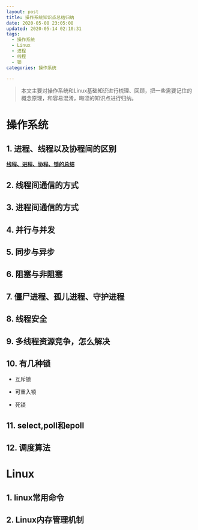 ```yaml
---
layout: post
title: 操作系统知识点总结归纳
date: 2020-05-08 23:05:08
updated: 2020-05-14 02:10:31
tags: 
  - 操作系统
  - Linux
  - 进程
  - 线程
  - 锁
categories: 操作系统

---
```


> 本文主要对操作系统和Linux基础知识进行梳理、回顾，把一些需要记住的概念原理，和容易混淆，晦涩的知识点进行归纳。

<!-- more -->

<div style='display: none'>

<!-- TOC -->

- [操作系统](#操作系统)
    - [1. 进程、线程以及协程间的区别](#1-进程线程以及协程间的区别)
    - [2. 线程间通信的方式](#2-线程间通信的方式)
    - [3. 进程间通信的方式](#3-进程间通信的方式)
    - [4. 并行与并发](#4-并行与并发)
    - [5. 同步与异步](#5-同步与异步)
    - [6. 阻塞与非阻塞](#6-阻塞与非阻塞)
    - [7. 僵尸进程、孤儿进程、守护进程](#7-僵尸进程孤儿进程守护进程)
    - [8. 线程安全](#8-线程安全)
    - [9. 多线程资源竞争，怎么解决](#9-多线程资源竞争怎么解决)
    - [10. 有几种锁](#10-有几种锁)
    - [11. select,poll和epoll](#11-selectpoll和epoll)
    - [12. 调度算法](#12-调度算法)
- [Linux](#linux)
    - [1. linux常用命令](#1-linux常用命令)
    - [2. Linux内存管理机制](#2-linux内存管理机制)

<!-- /TOC -->

</div>

# 操作系统

## 1. 进程、线程以及协程间的区别

**[线程、进程、协程、锁的总结](https://blog.csdn.net/holysll/article/details/89344794)**

## 2. 线程间通信的方式

## 3. 进程间通信的方式

## 4. 并行与并发

## 5. 同步与异步

## 6. 阻塞与非阻塞

## 7. 僵尸进程、孤儿进程、守护进程

## 8. 线程安全

## 9. 多线程资源竞争，怎么解决

## 10. 有几种锁

- 互斥锁

- 可重入锁

- 死锁

## 11. select,poll和epoll

## 12. 调度算法

# Linux

## 1. linux常用命令

## 2. Linux内存管理机制